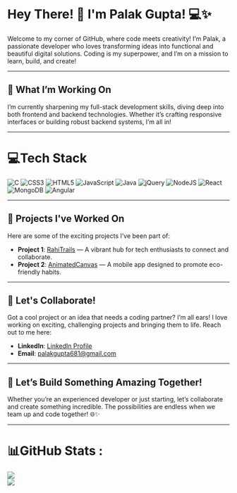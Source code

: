 # Hey There! 👋 I'm Palak Gupta! 💻✨

Welcome to my corner of GitHub, where code meets creativity! I’m Palak, a passionate developer who loves transforming ideas into functional and beautiful digital solutions. Coding is my superpower, and I’m on a mission to learn, build, and create!

---

## 🌱 What I’m Working On
I’m currently sharpening my full-stack development skills, diving deep into both frontend and backend technologies. Whether it’s crafting responsive interfaces or building robust backend systems, I’m all in!

---

# 💻Tech Stack
![C](https://img.shields.io/badge/c-%2300599C.svg?style=plastic&logo=c&logoColor=white) ![CSS3](https://img.shields.io/badge/css3-%231572B6.svg?style=plastic&logo=css3&logoColor=white) ![HTML5](https://img.shields.io/badge/html5-%23E34F26.svg?style=plastic&logo=html5&logoColor=white) ![JavaScript](https://img.shields.io/badge/javascript-%23323330.svg?style=plastic&logo=javascript&logoColor=%23F7DF1E) ![Java](https://img.shields.io/badge/java-%23ED8B00.svg?style=plastic&logo=java&logoColor=white) ![jQuery](https://img.shields.io/badge/jquery-%230769AD.svg?style=plastic&logo=jquery&logoColor=white) ![NodeJS](https://img.shields.io/badge/node.js-6DA55F?style=plastic&logo=node.js&logoColor=white) ![React](https://img.shields.io/badge/react-%2320232a.svg?style=plastic&logo=react&logoColor=%2361DAFB) ![MongoDB](https://img.shields.io/badge/MongoDB-%234ea94b.svg?style=plastic&logo=mongodb&logoColor=white) ![Angular](https://img.shields.io/badge/angular-%23DD0031.svg?style=for-the-badge&logo=angular&logoColor=white)

---

## 🔭 Projects I've Worked On
Here are some of the exciting projects I’ve been part of:

- **Project 1**: [RahiTrails](https://rahitrails.onrender.com/) — A vibrant hub for tech enthusiasts to connect and collaborate.
- **Project 2**: [AnimatedCanvas](https://palak-gupta-16.github.io/AnimateCanvas/) — A mobile app designed to promote eco-friendly habits.

---

## 💬 Let's Collaborate!
Got a cool project or an idea that needs a coding partner? I’m all ears! I love working on exciting, challenging projects and bringing them to life. Reach out to me here:

- **LinkedIn**: [LinkedIn Profile](https://www.linkedin.com/in/palak-gupta-32454220b/)  
- **Email**: palakgupta681@gmail.com  

---

## 🚀 Let’s Build Something Amazing Together!
Whether you’re an experienced developer or just starting, let’s collaborate and create something incredible. The possibilities are endless when we team up and code together! 🌐✨

---

# 📊GitHub Stats :
![](https://github-readme-streak-stats.herokuapp.com/?user=palak-gupta-16&theme=tokyonight&hide_border=false)<br/>
![](https://github-readme-stats.vercel.app/api/top-langs/?username=palak-gupta-16&theme=tokyonight&hide_border=false&include_all_commits=false&count_private=false&layout=compact)



